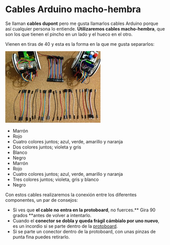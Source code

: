 # Cables Arduino macho-hembra

Se llaman **cables dupont** pero me gusta llamarlos cables Arduino porque así cualquier persona lo entiende. **Utilizaremos cables macho-hembra**, que son los que tienen el pincho en un lado y el hueco en el otro.

Vienen en tiras de 40 y esta es la forma en la que me gusta separarlos:

![Cables macho-hembra escornabot](/assets/cables-machohembra-escornabot.jpg)

* Marrón
* Rojo
* Cuatro colores juntos; azul, verde, amarillo y naranja
* Dos colores juntos; violeta y gris
* Blanco
* Negro
* Marrón
* Rojo
* Cuatro colores juntos; azul, verde, amarillo y naranja
* Tres colores juntos; violeta, gris y blanco
* Negro

Con estos cables realizaremos la conexión entre los diferentes componentes, un par de consejos:

* Si ves que **el cable no entra en la protoboard**, no fuerces.** Gira 90 grados **antes de volver a intentarlo.
* Cuando el **conector se dobla y queda frágil cámbialo por uno nuevo**, es un incordio si se parte dentro de la [protoboard](/chapter1/protoboard-170-puntos.md).
* Si se parte un conector dentro de la protoboard, con unas pinzas de punta fina puedes retirarlo.



